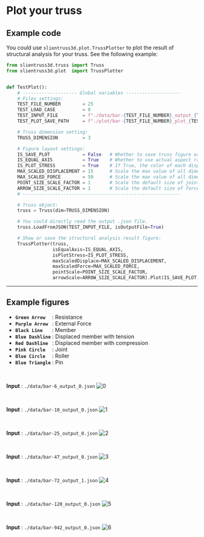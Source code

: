 # Plot your truss

## Example code

You could use `slientruss3d.plot.TrussPlotter` to plot the result of structural analysis for your truss. 
See the following example:

```python
from slientruss3d.truss import Truss
from slientruss3d.plot  import TrussPlotter


def TestPlot():
    # -------------------- Global variables --------------------
    # Files settings:
    TEST_FILE_NUMBER        = 25
    TEST_LOAD_CASE          = 0
    TEST_INPUT_FILE         = f"./data/bar-{TEST_FILE_NUMBER}_output_{TEST_LOAD_CASE}.json"
    TEST_PLOT_SAVE_PATH     = f"./plot/bar-{TEST_FILE_NUMBER}_plot_{TEST_LOAD_CASE}.png"

    # Truss dimension setting:
    TRUSS_DIMENSION         = 3

    # Figure layout settings:
    IS_SAVE_PLOT            = False   # Whether to save truss figure or not.
    IS_EQUAL_AXIS           = True    # Whether to use actual aspect ratio in the truss figure or not.
    IS_PLOT_STRESS          = True    # If True, the color of each displaced member gives expression to [stress]. Otherwise, [force magnitude].
    MAX_SCALED_DISPLACEMENT = 15      # Scale the max value of all dimensions of displacements.
    MAX_SCALED_FORCE        = 50      # Scale the max value of all dimensions of force arrows.
    POINT_SIZE_SCALE_FACTOR = 1       # Scale the default size of joint point in the truss figure.
    ARROW_SIZE_SCALE_FACTOR = 1       # Scale the default size of force arrow in the truss figure.
    # ----------------------------------------------------------

    # Truss object:
    truss = Truss(dim=TRUSS_DIMENSION)

    # You could directly read the output .json file.
    truss.LoadFromJSON(TEST_INPUT_FILE, isOutputFile=True)

    # Show or save the structural analysis result figure:
    TrussPlotter(truss,
                 isEqualAxis=IS_EQUAL_AXIS,
                 isPlotStress=IS_PLOT_STRESS,
                 maxScaledDisplace=MAX_SCALED_DISPLACEMENT, 
                 maxScaledForce=MAX_SCALED_FORCE,
                 pointScale=POINT_SIZE_SCALE_FACTOR,
                 arrowScale=ARROW_SIZE_SCALE_FACTOR).Plot(IS_SAVE_PLOT, TEST_PLOT_SAVE_PATH)
```

---

## Example figures

- **`Green Arrow`** &ensp;&ensp;: Resistance
- **`Purple Arrow`** &ensp;: External Force
- **`Black Line`** &ensp;&ensp;&ensp;: Member
- **`Blue Dashline`** : Displaced member with tension
- **`Red Dashline`** &ensp;: Displaced member with compression
- **`Pink Circle`** &ensp;&ensp;: Joint
- **`Blue Circle`** &ensp;&ensp;: Roller
- **`Blue Triangle`** : Pin

<br/>

**Input** : `./data/bar-6_output_0.json`
![0](../plot/bar-6_plot_0.png)

<br/>

**Input** : `./data/bar-10_output_0.json`
![1](../plot/bar-10_plot_0.png)

<br/>

**Input** : `./data/bar-25_output_0.json`
![2](../plot/bar-25_plot_0.png)

<br/>

**Input** : `./data/bar-47_output_0.json`
![3](../plot/bar-47_plot_0.png)

<br/>

**Input** : `./data/bar-72_output_1.json`
![4](../plot/bar-72_plot_1.png)

<br/>

**Input** : `./data/bar-120_output_0.json`
![5](../plot/bar-120_plot_0.png)

<br/>

**Input** : `./data/bar-942_output_0.json`
![6](../plot/bar-942_plot_0.png)